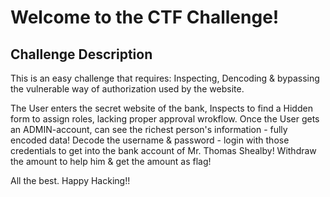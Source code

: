 # Welcome to the CTF Challenge!

## Challenge Description

This is an easy challenge that requires: Inspecting, Dencoding & bypassing the vulnerable way of authorization used by the website. 

The User enters the secret website of the bank, 
Inspects to find a Hidden form to assign roles, lacking proper approval wrokflow.
Once the User gets an ADMIN-account, can see the richest person's information - fully encoded data!
Decode the username & password - login with those credentials to get into the bank account of  Mr. Thomas Shealby!
Withdraw the amount to help him & get the amount as flag!

All the best.
Happy Hacking!!